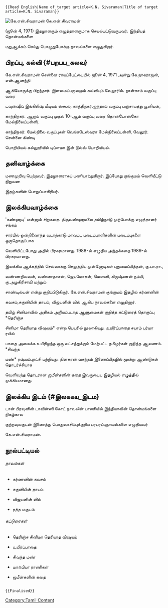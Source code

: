 ```{=mediawiki}
{{Read English|Name of target article=K.N. Sivaraman|Title of target article=K.N. Sivaraman}}
```
![கே.என்.சிவராமன்](Kn-sivaraman_982_886.jpg "கே.என்.சிவராமன்") கே.என்.சிவராமன்
(ஜூன் 4, 1971) இதழாளரும் எழுத்தாளருமாக செயல்பட்டுவருபவர். இந்தியத் தொன்மங்களை
மறுஆக்கம் செய்து பொழுதுபோக்கு நாவல்களை எழுதுகிறார்.

## பிறப்பு, கல்வி {#பறபப_கலவ}

கே.என்.சிவராமன் சென்னை ராயப்பேட்டையில் ஜூன் 4, 1971 அன்று கே.நாகராஜன், என்.ஆனந்தி
ஆகியோருக்கு பிறந்தார். இளமைப்பருவமும் கல்வியும் வேலூரில். நான்காம் வகுப்பு வரை
டவுன்ஷிப் இங்கிலீஷ் மீடியம் ஸ்கூல், காந்திநகர்.ஐந்தாம் வகுப்பு பஞ்சாயத்து யூனியன்,
காந்திநகர். ஆறாம் வகுப்பு முதல் 10-ஆம் வகுப்பு வரை தொன்போஸ்கோ மேல்நிலைப்பள்ளி,
காந்திநகர். மேல்நிலை வகுப்புகள் வெங்கடேஸ்வரா மேல்நிலைப்பள்ளி, வேலூர். சென்னை கிண்டி
பொறியியல் கல்லூரியில் டிப்ளமா இன் டூல்ஸ் பொறியியல்.

## தனிவாழ்க்கை

மணமுறிவு பெற்றவர். இதழாளராகப் பணியாற்றுகிறார். இப்போது குங்குமம் வெளியீட்டு நிறுவன
இதழ்களின் பொறுப்பாசிரியர்.

## இலக்கியவாழ்க்கை

\'கண்ணாடி' என்னும் சிறுகதை. திருவண்ணாமலை தமிழ்நாடு முற்போக்கு எழுத்தாளர் சங்கம்
சார்பில் ஒன்றிணைந்த வடாற்காடு மாவட்ட படைப்பாளிகளின் படைப்புகளை ஒருதொகுப்பாக
வெளியிட்டபோது அதில் பிரசுரமானது. 1988-ல் எழுதிய அந்தக்கதை 1989-ல் பிரசுரமானது.

இலக்கிய ஆக்கத்தில் செல்வாக்கு செலுத்திய முன்னோடிகள் புதுமைப்பித்தன், கு.பா.ரா.,
வண்ணநிலவன், வண்ணதாசன், ஜெயமோகன், மெளனி, கிருஷ்ணன் நம்பி, கு.அழகிரிசாமி மற்றும்
சாண்டில்யன் என்று குறிப்பிடுகிறார். கே.என்.சிவராமன் குங்குமம் இதழில் கர்ணனின்
கவசம்,சகுனியின் தாயம், விஜயனின் வில் ஆகிய நாவல்களை எழுதினார்.

தமிழ் சினிமாவில் அதிகம் அறியப்படாத ஆளுமைகள் குறித்த கட்டுரைத் தொகுப்பு *தெரிஞ்ச
சினிமா தெரியாத விஷயம்* என்ற பெயரில் நூலாகியது. *உயிர்ப்பாதை* சயாம் பர்மா ரயில்
பாதை அமைக்க உயிரிழந்த ஒரு லட்சத்துக்கும் மேற்பட்ட தமிழர்கள் குறித்த ஆவணம். *சிவந்த
மண்* ரஷ்யப்புரட்சி பற்றியது. தினகரன் வசந்தம் இணைப்பிதழில் மூன்று ஆண்டுகள் தொடர்ச்சியாக
வெளிவந்த தொடரான *ஜமீன்களின் கதை* இவருடைய இதழியல் எழுத்தில் முக்கியமானது.

## இலக்கிய இடம் {#இலககய_இடம}

டான் பிரவுனின் டாவின்ஸி கோட் நாவலின் பாணியில் இந்தியாவின் தொன்மங்களை நிகழ்கால
குற்றவுலகுடன் இணைத்து பொதுவாசிப்புக்குரிய பரபரப்புநாவல்களை எழுதியவர்
கே.என்.சிவராமன்.

## நூல்பட்டியல்

###### நாவல்கள்

-   கர்ணனின் கவசம்
-   சகுனியின் தாயம்
-   விஜயனின் வில்
-   ரத்த மகுடம்

###### கட்டுரைகள்

-   தெரிஞ்ச சினிமா தெரியாத விஷயம்
-   உயிர்ப்பாதை
-   சிவந்த மண்
-   மாஃபியா ராணிகள்
-   ஜமீன்களின் கதை

```{=mediawiki}
{{Finalised}}
```
[Category:Tamil Content](Category:Tamil_Content "wikilink")
